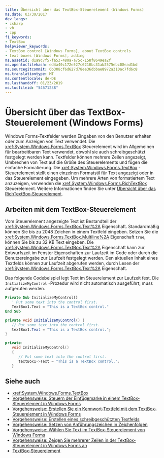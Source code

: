 ```yaml
---
title: Übersicht über das TextBox-Steuerelement (Windows Forms)
ms.date: 03/30/2017
dev_langs:
- csharp
- vb
- cpp
f1_keywords:
- TextBox
helpviewer_keywords:
- TextBox control [Windows Forms], about TextBox controls
- text boxes [Windows Forms], adding
ms.assetid: d1a9c7f5-fa53-480a-a75c-158f8649ea2f
ms.openlocfilehash: ed4a40c172e527c6210bc31ab2575ebc08ead1bd
ms.sourcegitcommit: 6b308cf6d627d78ee36dbbae8972a310ac7fd6c8
ms.translationtype: MT
ms.contentlocale: de-DE
ms.lasthandoff: 01/23/2019
ms.locfileid: "54671238"
---
```

# <a name="textbox-control-overview-windows-forms"></a>Übersicht über das TextBox-Steuerelement (Windows Forms)
Windows Forms-Textfelder werden Eingaben von den Benutzer erhalten oder zum Anzeigen von Text verwendet. Die <xref:System.Windows.Forms.TextBox> Steuerelement wird im Allgemeinen für bearbeitbaren Text verwendet, obwohl sie auch schreibgeschützt festgelegt werden kann. Textfelder können mehrere Zeilen angezeigt, Umbrechen von Text auf die Größe des Steuerelements und fügen die einfache Formatierung. Die <xref:System.Windows.Forms.TextBox> -Steuerelement stellt einen einzelnen Formatstil für Text angezeigt oder in das Steuerelement eingegeben. Um mehrere Arten von formatiertem Text anzuzeigen, verwenden die <xref:System.Windows.Forms.RichTextBox> Steuerelement. Weitere Informationen finden Sie unter [Übersicht über das RichTextBox-Steuerelement](../../../../docs/framework/winforms/controls/richtextbox-control-overview-windows-forms.md).  
  
## <a name="working-with-the-textbox-control"></a>Arbeiten mit dem TextBox-Steuerelement  
 Vom Steuerelement angezeigte Text ist Bestandteil der <xref:System.Windows.Forms.TextBox.Text%2A> Eigenschaft. Standardmäßig können Sie bis zu 2048 Zeichen in einem Textfeld eingeben. Setzen Sie die <xref:System.Windows.Forms.TextBox.Multiline%2A> Eigenschaft `true`, können Sie bis zu 32 KB Text eingeben. Die <xref:System.Windows.Forms.TextBox.Text%2A> Eigenschaft kann zur Entwurfszeit im Fenster Eigenschaften zur Laufzeit im Code oder durch die Benutzereingabe zur Laufzeit festgelegt werden. Den aktuellen Inhalt eines Textfelds können zur Laufzeit abgerufen werden, durch Lesen der <xref:System.Windows.Forms.TextBox.Text%2A> Eigenschaft.  
  
 Das folgende Codebeispiel legt Text im Steuerelement zur Laufzeit fest. Die `InitializeMyControl` -Prozedur wird nicht automatisch ausgeführt; muss aufgerufen werden.  
  
```vb  
Private Sub InitializeMyControl()  
   ' Put some text into the control first.  
   TextBox1.Text = "This is a TextBox control."  
End Sub  
```  
  
```csharp  
private void InitializeMyControl() {  
   // Put some text into the control first.  
   textBox1.Text = "This is a TextBox control.";  
}  
```  
  
```cpp  
private:  
   void InitializeMyControl()  
   {  
      // Put some text into the control first.  
      textBox1->Text = "This is a TextBox control.";  
   }  
```  
  
## <a name="see-also"></a>Siehe auch
- <xref:System.Windows.Forms.TextBox>
- [Vorgehensweise: Steuern der Einfügemarke in einem TextBox-Steuerelement in Windows Forms](../../../../docs/framework/winforms/controls/how-to-control-the-insertion-point-in-a-windows-forms-textbox-control.md)
- [Vorgehensweise: Erstellen Sie ein Kennwort-Textfeld mit dem TextBox-Steuerelement in Windows Forms](../../../../docs/framework/winforms/controls/how-to-create-a-password-text-box-with-the-windows-forms-textbox-control.md)
- [Vorgehensweise: Erstellen eines schreibgeschützten Textfelds](../../../../docs/framework/winforms/controls/how-to-create-a-read-only-text-box-windows-forms.md)
- [Vorgehensweise: Setzen von Anführungszeichen in Zeichenfolgen](../../../../docs/framework/winforms/controls/how-to-put-quotation-marks-in-a-string-windows-forms.md)
- [Vorgehensweise: Wählen Sie Text im TextBox-Steuerelement von Windows Forms](../../../../docs/framework/winforms/controls/how-to-select-text-in-the-windows-forms-textbox-control.md)
- [Vorgehensweise: Zeigen Sie mehrerer Zeilen in der TextBox-Steuerelement in Windows Forms an](../../../../docs/framework/winforms/controls/how-to-view-multiple-lines-in-the-windows-forms-textbox-control.md)
- [TextBox-Steuerelement](../../../../docs/framework/winforms/controls/textbox-control-windows-forms.md)
